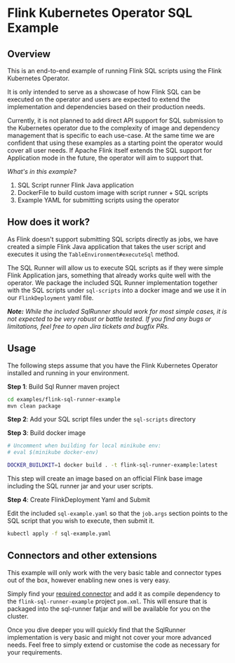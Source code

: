 <!--
Licensed to the Apache Software Foundation (ASF) under one
or more contributor license agreements.  See the NOTICE file
distributed with this work for additional information
regarding copyright ownership.  The ASF licenses this file
to you under the Apache License, Version 2.0 (the
"License"); you may not use this file except in compliance
with the License.  You may obtain a copy of the License at

  http://www.apache.org/licenses/LICENSE-2.0

Unless required by applicable law or agreed to in writing,
software distributed under the License is distributed on an
"AS IS" BASIS, WITHOUT WARRANTIES OR CONDITIONS OF ANY
KIND, either express or implied.  See the License for the
specific language governing permissions and limitations
under the License.
-->

# Flink Kubernetes Operator SQL Example

## Overview

This is an end-to-end example of running Flink SQL scripts using the Flink Kubernetes Operator.

It is only intended to serve as a showcase of how Flink SQL can be executed on the operator and users are expected to extend the implementation and dependencies based on their production needs. 

Currently, it is not planned to add direct API support for SQL submission to the Kubernetes operator due to the complexity of image and dependency management that is specific to each use-case.
At the same time we are confident that using these examples as a starting point the operator would cover all user needs. If Apache Flink itself extends the SQL support for Application mode in the future, the operator will aim to support that.

*What's in this example?*

 1. SQL Script runner Flink Java application
 2. DockerFile to build custom image with script runner + SQL scripts
 3. Example YAML for submitting scripts using the operator

## How does it work?

As Flink doesn't support submitting SQL scripts directly as jobs, we have created a simple Flink Java application that takes the user script and executes it using the `TableEnvironment#executeSql` method.

The SQL Runner will allow us to execute SQL scripts as if they were simple Flink Application jars, something that already works quite well with the operator. We package the included SQL Runner implementation together with the SQL scripts under `sql-scripts` into a docker image and we use it in our `FlinkDeployment` yaml file.

***Note:*** *While the included SqlRunner should work for most simple cases, it is not expected to be very robust or battle tested. If you find any bugs or limitations, feel free to open Jira tickets and bugfix PRs.*

## Usage

The following steps assume that you have the Flink Kubernetes Operator installed and running in your environment.

**Step 1**: Build Sql Runner maven project
```bash
cd examples/flink-sql-runner-example
mvn clean package
```

**Step 2**: Add your SQL script files under the `sql-scripts` directory

**Step 3**: Build docker image
```bash
# Uncomment when building for local minikube env:
# eval $(minikube docker-env)

DOCKER_BUILDKIT=1 docker build . -t flink-sql-runner-example:latest
```
This step will create an image based on an official Flink base image including the SQL runner jar and your user scripts.

**Step 4**: Create FlinkDeployment Yaml and Submit

Edit the included `sql-example.yaml` so that the `job.args` section points to the SQL script that you wish to execute, then submit it.

```bash
kubectl apply -f sql-example.yaml
```

## Connectors and other extensions

This example will only work with the very basic table and connector types out of the box, however enabling new ones is very easy.

Simply find your [required connector](https://nightlies.apache.org/flink/flink-docs-master/docs/connectors/table/overview/) and add it as compile dependency to the `flink-sql-runner-example` project `pom.xml`. This will ensure that is packaged into the sql-runner fatjar and will be available for you on the cluster.

Once you dive deeper you will quickly find that the SqlRunner implementation is very basic and might not cover your more advanced needs. Feel free to simply extend or customise the code as necessary for your requirements.
